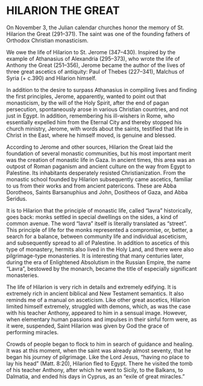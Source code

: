 # HILARION THE GREAT

On November 3, the Julian calendar churches honor the memory of St. Hilarion the Great (291–371). The saint was one of the founding fathers of Orthodox Christian monasticism.

We owe the life of Hilarion to St. Jerome (347–430). Inspired by the example of Athanasius of Alexandria (295–373), who wrote the life of Anthony the Great (251–356), Jerome became the author of the lives of three great ascetics of antiquity: Paul of Thebes (227–341), Malchus of Syria (+ c.390) and Hilarion himself.

In addition to the desire to surpass Athanasius in compiling lives and finding the first principles, Jerome, apparently, wanted to point out that monasticism, by the will of the Holy Spirit, after the end of pagan persecution, spontaneously arose in various Christian countries, and not just in Egypt. In addition, remembering his ill-wishers in Rome, who essentially expelled him from the Eternal City and thereby stopped his church ministry, Jerome, with words about the saints, testified that life in Christ in the East, where he himself moved, is genuine and blessed.

According to Jerome and other sources, Hilarion the Great laid the foundation of several monastic communities, but his most important merit was the creation of monastic life in Gaza. In ancient times, this area was an outpost of Roman paganism and ancient culture on the way from Egypt to Palestine. Its inhabitants desperately resisted Christianization. From the monastic school founded by Hilarion subsequently came ascetics, familiar to us from their works and from ancient patericons. These are Abba Dorotheos, Saints Barsanuphius and John, Dositheos of Gaza, and Abba Seridus.

It is to Hilarion that the principle of monastic life, called “lavra” historically, goes back: monks settled in special dwellings on the sides, a kind of common avenue. The word “lavra” itself is literally translated as “street”. This principle of life for the monks represented a compromise, or, better, a search for a balance, between community life and individual asceticism, and subsequently spread to all of Palestine. In addition to ascetics of this type of monastery, hermits also lived in the Holy Land, and there were also pilgrimage-type monasteries. It is interesting that many centuries later, during the era of Enlightened Absolutism in the Russian Empire, the name “Lavra”, bestowed by the monarch, became the title of especially significant monasteries.

The life of Hilarion is very rich in details and extremely edifying. It is extremely rich in ancient biblical and New Testament semantics. It also reminds me of a manual on asceticism. Like other great ascetics, Hilarion limited himself extremely, struggled with demons, which, as was the case with his teacher Anthony, appeared to him in a sensual image. However, when elementary human passions and impulses in their sinful form were, as it were, suspended, Saint Hilarion was given by God the grace of performing miracles.

Crowds of people began to flock to him in search of guidance and healing. It was at this moment, when the saint was already almost seventy, that he began his journey of pilgrimage. Like the Lord Jesus, “having no place to lay his head” (Matt. 8:20), Hilarion fled to Egypt. There he visited the tomb of his teacher Anthony, after which he went to Sicily, to the Balkans, to Dalmatia, and ended his days in Cyprus, as an “exile of great miracles.”
